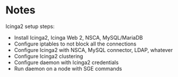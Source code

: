 # Notes

Icinga2 setup steps:

 * Install Icinga2, Icinga Web 2, NSCA, MySQL/MariaDB
 * Configure iptables to not block all the connections
 * Configure Icinga2 with NSCA, MySQL connector, LDAP, whatever
 * Configure Icinga2 clustering
 * Configure daemon with Icinga2 credentials
 * Run daemon on a node with SGE commands


